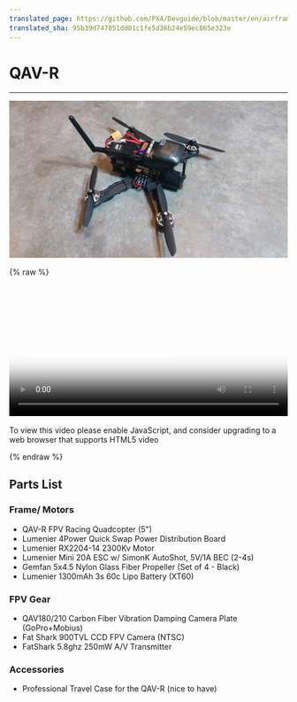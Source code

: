 ```yaml
---
translated_page: https://github.com/PX4/Devguide/blob/master/en/airframes_multicopter/qav-r.md
translated_sha: 95b39d747851dd01c1fe5d36b24e59ec865e323e
---
```


# QAV-R
-------------------------

![](../../assets/airframes/multicopter/qav-r/qav-r.png)

{% raw %}
<video id="my-video" class="video-js" controls preload="auto" width="100%" 
poster="https://cdn.shopify.com/s/files/1/1227/0036/products/IMG_9161_2048x2048.JPG?v=1460685507" data-setup='{"aspectRatio":"16:9"}'>
  <source src="http://7xvob5.com2.z0.glb.qiniucdn.com/Qav-r%20pos%20hold%20no%20baro%20with%20px4%20lpe%20estimator.mp4" type='video/mp4' >
  <p class="vjs-no-js">
    To view this video please enable JavaScript, and consider upgrading to a web browser that supports HTML5 video
  </p >
</video>
{% endraw %}

## Parts List

### Frame/ Motors
* QAV-R FPV Racing Quadcopter (5")
* Lumenier 4Power Quick Swap Power Distribution Board
* Lumenier RX2204-14 2300Kv Motor
* Lumenier Mini 20A ESC w/ SimonK AutoShot, 5V/1A BEC (2-4s)
* Gemfan 5x4.5 Nylon Glass Fiber Propeller (Set of 4 - Black)
* Lumenier 1300mAh 3s 60c Lipo Battery (XT60)

### FPV Gear
* QAV180/210 Carbon Fiber Vibration Damping Camera Plate (GoPro+Mobius)
* Fat Shark 900TVL CCD FPV Camera (NTSC)
* FatShark 5.8ghz 250mW A/V Transmitter

### Accessories
* Professional Travel Case for the QAV-R (nice to have)
